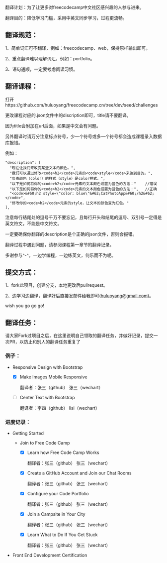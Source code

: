 翻译计划：为了让更多对freecodecamp中文社区感兴趣的人参与进来。

翻译目的：降低学习门槛，采用中英文同步学习，过程更流畅。

## 翻译规范：

1、简单词汇可不翻译，例如：freecodecamp、web，保持原样输出即可。

2、重点翻译难以理解词汇，例如：portfolio。

3、语句通顺，一定要考虑阅读习惯。

## 翻译课程：
打开https://github.com/huluoyang/freecodecamp.cn/tree/dev/seed/challenges

更改课程对应的.json文件中的discription即可，title请不要翻译，

因为title会附加在url后面，如果是中文会有问题。

另外翻译时请万分注意标点符号，少一个符号或多一个符号都会造成课程录入数据库报错。

例如：
```
"description": [
  "现在让我们来改变某些文本的颜色。",
  "我们可以通过修改<code>h2</code>元素的<code>style</code>来达到目的。",
  "负责颜色（color）的样式（style）是color样式。",
  "以下是如何将你的<code>h2</code>元素的文本颜色设置为蓝色的方法："    //错误
  "以下是如何将你的<code>h2</code>元素的文本颜色设置为蓝色的方法：",   //正确
  "<code>&#60;h2 style=\"color: blue\"&#62;CatPhotoApp&#60;/h2&#62;</code>",
  "修改你的<code>h2</code>元素的style，让文本的颜色变为红色。"
],
```
注意每行结尾处的逗号千万不要忘记，且每行开头和结尾的逗号、双引号一定得是英文符文，不能是中文符文。

一定要确保你翻译的description是个正确的json文件，否则会报错。

翻译过程中遇到问题，请参阅课程第一章节的翻译记录。

多谢参与^-^，一边学编程，一边练英文，何乐而不为呢。

## 提交方式：
1、fork此项目，创建分支，本地更改后pullrequest。

2、边学习边翻译，翻译好后直接发邮件给我即可(huluoyang@gmail.com)。

wish you go go go!

## 翻译任务：

请大家Fork过项目之后，在这里说明自己领取的翻译任务，并做好记录，提交一次PR，以防止和别人的翻译任务重复了

### 例子：

* Responsive Design with Bootstrap

    - [x] Make Images Mobile Responsive

        翻译者：张三（github） 张三（wechart）
        
    - [ ] Center Text with Bootstrap
    
        翻译者：李四（github） lisi（wechart）
        
### 进度记录：

* Getting Started

    * Join to Free Code Camp
    
        - [x] Learn how Free Code Camp Works
        
            翻译者：张三（github） 张三（wechart）
        
        - [x] Create a GitHub Account and Join our Chat Rooms 
        
            翻译者：张三（github） 张三（wechart）
        
        - [x] Configure your Code Portfolio
        
            翻译者：张三（github） 张三（wechart）
        
        - [x] Join a Campsite in Your City
        
            翻译者：张三（github） 张三（wechart）
        
        - [x] Learn What to Do If You Get Stuck
        
            翻译者：张三（github） 张三（wechart）
        
* Front End Development Certification
        